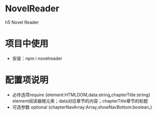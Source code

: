 # NovelReader
h5 Novel Reader
# 项目中使用
- 安装：npm i novelreader 
# 配置项说明
- 必传选项require
{element:HTMLDOM,data:string,chapterTitle:string}
 element阅读器根元素；data对应章节的内容；chapterTitle章节的标题
- 可选参数 optional
 {chapterNavArray:Array,showNavBottom:boolean,}
 

 